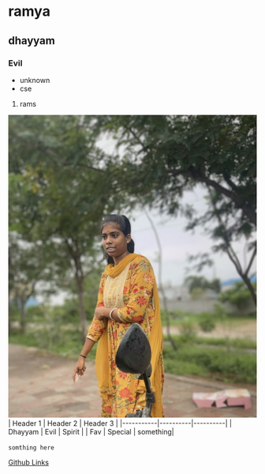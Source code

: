 # ramya
## dhayyam
### Evil
- unknown
- cse
1. rams

![image](./rams.JPG)
| Header 1 | Header 2 | Header 3 |
|-----------|----------|----------|
| Dhayyam   | Evil     | Spirit   |
| Fav       | Special  | something|

`somthing here`

[Github  Links](https://github.com)